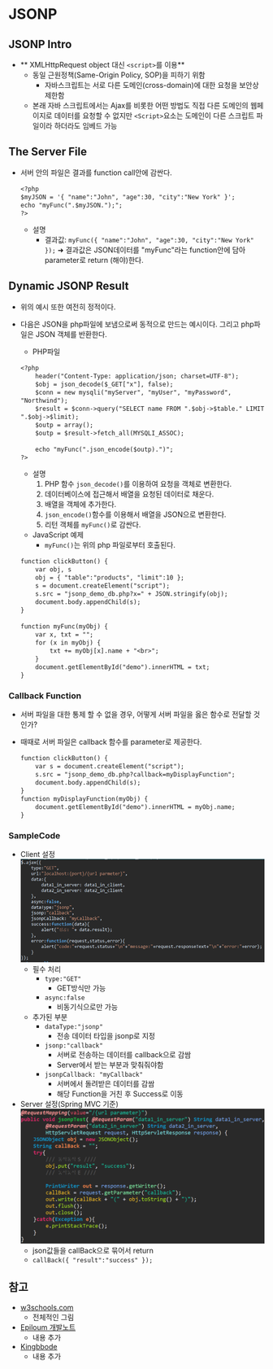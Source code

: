 # JSONP

## JSONP Intro
 - ** XMLHttpRequest object 대신 `<script>`를 이용**
	 - 동일 근원정책(Same-Origin Policy, SOP)을 피하기 위함
		 - 자바스크립트는 서로 다른 도메인(cross-domain)에 대한 요청을 보안상 제한함
	 - 본래 자바 스크립트에서는 Ajax를 비롯한 어떤 방법도 직접 다른 도메인의 웹페이지로 데이터를 요청할 수 없지만 `<Script>`요소는 도메인이 다른 스크립트 파일이라 하더라도 임베드 가능

## The Server File
 - 서버 안의 파일은 결과를 function call안에 감싼다.
	```
	<?php
	$myJSON = '{ "name":"John", "age":30, "city":"New York" }';
	echo "myFunc(".$myJSON.");";
	?>
	```
	 - 설명
		 - 결과값: `myFunc({ "name":"John", "age":30, "city":"New York" });`
		 ➜ 결과값은 JSON데이터를 "myFunc"라는 function안에 담아 parameter로 return (해야)한다.

## Dynamic JSONP Result
 - 위의 예시 또한 여전히 정적이다.
 - 다음은 JSON을 php파일에 보냄으로써 동적으로 만드는 예시이다. 그리고 php파일은 JSON 객체를 반환한다.
	 - PHP파일

	```
	<?php
		header("Content-Type: application/json; charset=UTF-8");
		$obj = json_decode($_GET["x"], false);
		$conn = new mysqli("myServer", "myUser", "myPassword", "Northwind");	
		$result = $conn->query("SELECT name FROM ".$obj->$table." LIMIT ".$obj->$limit);
		$outp = array();
		$outp = $result->fetch_all(MYSQLI_ASSOC);

		echo "myFunc(".json_encode($outp).")";
	?>
	```

	 - 설명
		 1. PHP 함수 `json_decode()`를 이용하여 요청을 객체로 변환한다.
		 2. 데이터베이스에 접근해서 배열을 요청된 데이터로 채운다.
		 3. 배열을 객체에 추가한다.
		 4. `json_encode()`함수를 이용해서 배열을 JSON으로 변환한다.
		 5. 리턴 객체를 `myFunc()`로 감싼다.
	 - JavaScript 예제
		 - `myFunc()`는 위의 php 파일로부터 호출된다.

	```
	function clickButton() {
		var obj, s
		obj = { "table":"products", "limit":10 };
		s = document.createElement("script");
		s.src = "jsonp_demo_db.php?x=" + JSON.stringify(obj);
		document.body.appendChild(s);
	}

	function myFunc(myObj) {
		var x, txt = "";
		for (x in myObj) {
			txt += myObj[x].name + "<br>";
		}
		document.getElementById("demo").innerHTML = txt;
	}
	```

### Callback Function
 - 서버 파일을 대한 통제 할 수 없을 경우, 어떻게 서버 파일을 옳은 함수로 전달할 것인가?
 - 때때로 서버 파일은 callback 함수를 parameter로 제공한다.

	```
	function clickButton() {
		var s = document.createElement("script");
		s.src = "jsonp_demo_db.php?callback=myDisplayFunction";
		document.body.appendChild(s);
	}
	function myDisplayFunction(myObj) {
		document.getElementById("demo").innerHTML = myObj.name;
	}
	```

### SampleCode
 - Client 설정
<img src="../image/jQuery/jsonp/jsonp_client.png"></img>
	 - 필수 처리
	 	 - `type:"GET"`
	 	 	 - GET방식만 가능
	 	 - `async:false`
	 	 	 - 비동기식으로만 가능
	 - 추가된 부분
		 - `dataType:"jsonp"`
			 - 전송 데이터 타입을 jsonp로 지정
		 - `jsonp:"callback"`
			 - 서버로 전송하는 데이터를 callback으로 감쌈
			 - Server에서 받는 부분과 맞춰줘야함
		 - `jsonpCallback: "myCallback"`
			 - 서버에서 돌려받은 데이터를 감쌈
			 - 해당 Function을 거친 후 Success로 이동  
 - Server 설정(Spring MVC 기준)
<img src="../image/jQuery/jsonp/jsonp_server.png"></img>
	 - json값들을 callBack으로 묶어서 return
	 - `callBack({ "result":"success" });`

## 참고
 - [w3schools.com](https://www.w3schools.com/js/js_json_jsonp.asp "JSONP")
	 - 전체적인 그림
 - [Epiloum 개발노트](http://dev.epiloum.net/1311 "자바스크립트 예제로 살펴보는 JSONP의 기본원리")
	 - 내용 추가
 - [Kingbbode](http://kingbbode.tistory.com/26 "JSONP 알고쓰자")
 	 - 내용 추가
